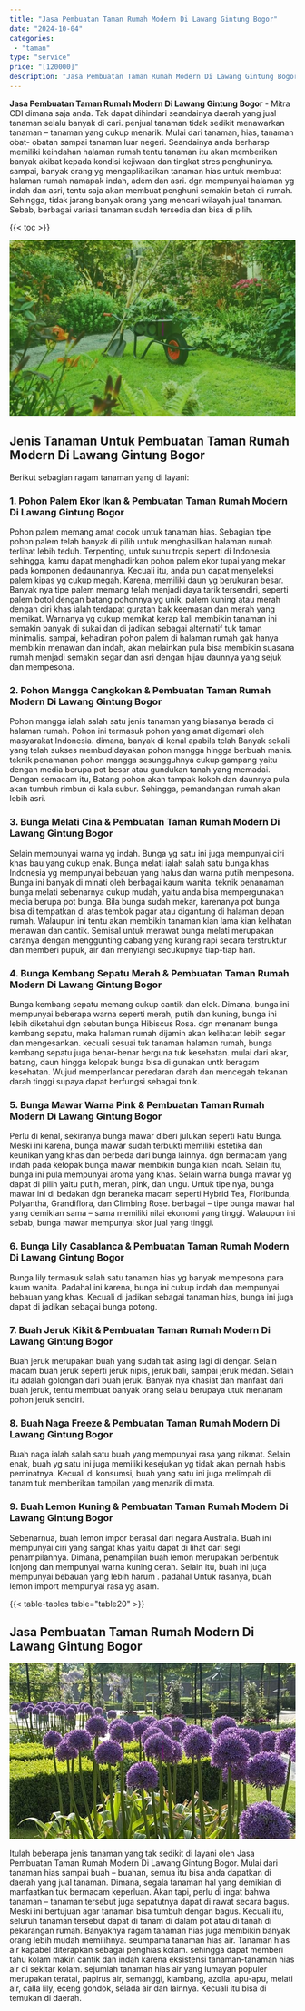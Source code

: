 ```yaml
---
title: "Jasa Pembuatan Taman Rumah Modern Di Lawang Gintung Bogor"
date: "2024-10-04"
categories:
 - "taman"
type: "service"
price: "[120000]"
description: "Jasa Pembuatan Taman Rumah Modern Di Lawang Gintung Bogor. Itulah beberapa jenis tanaman yang tak sedikit di layani oleh Jasa Pembuatan Taman Rumah Modern Di L..."
---
```


**Jasa Pembuatan Taman Rumah Modern Di Lawang Gintung Bogor** - Mitra CDI dimana saja anda. Tak dapat dihindari seandainya daerah yang jual tanaman selalu banyak di cari. penjual tanaman tidak sedikit menawarkan tanaman – tanaman yang cukup menarik. Mulai dari tanaman, hias, tanaman obat- obatan sampai tanaman luar negeri. Seandainya anda berharap memiliki keindahan halaman rumah tentu tanaman itu akan memberikan banyak akibat kepada kondisi kejiwaan dan tingkat stres penghuninya. sampai, banyak orang yg mengaplikasikan tanaman hias untuk membuat halaman rumah namapak indah, adem dan asri. dgn mempunyai halaman yg indah dan asri, tentu saja akan membuat penghuni semakin betah di rumah. Sehingga, tidak jarang banyak orang yang mencari wilayah jual tanaman. Sebab, berbagai variasi tanaman sudah tersedia dan bisa di pilih.

{{< toc >}}

![Jasa Pembuatan Taman Rumah Modern Di Lawang Gintung Bogor](/images/taman/taman650x400-8.jpg)

## Jenis Tanaman Untuk Pembuatan Taman Rumah Modern Di Lawang Gintung Bogor

Berikut sebagian ragam tanaman yang di layani:

### 1\. Pohon Palem Ekor Ikan & Pembuatan Taman Rumah Modern Di Lawang Gintung Bogor

Pohon palem memang amat cocok untuk tanaman hias. Sebagian tipe pohon palem telah banyak di pilih untuk menghasilkan halaman rumah terlihat lebih teduh. Terpenting, untuk suhu tropis seperti di Indonesia. sehingga, kamu dapat menghadirkan pohon palem ekor tupai yang mekar pada komponen dedaunannya. Kecuali itu, anda pun dapat menyeleksi palem kipas yg cukup megah. Karena, memiliki daun yg berukuran besar. Banyak nya tipe palem memang telah menjadi daya tarik tersendiri, seperti palem botol dengan batang pohonnya yg unik, palem kuning atau merah dengan ciri khas ialah terdapat guratan bak keemasan dan merah yang memikat. Warnanya yg cukup memikat kerap kali membikin tanaman ini semakin banyak di sukai dan di jadikan sebagai alternatif tuk taman minimalis. sampai, kehadiran pohon palem di halaman rumah gak hanya membikin menawan dan indah, akan melainkan pula bisa membikin suasana rumah menjadi semakin segar dan asri dengan hijau daunnya yang sejuk dan mempesona.

### 2\. Pohon Mangga Cangkokan & Pembuatan Taman Rumah Modern Di Lawang Gintung Bogor

Pohon mangga ialah salah satu jenis tanaman yang biasanya berada di halaman rumah. Pohon ini termasuk pohon yang amat digemari oleh masyarakat Indonesia. dimana, banyak di kenal apabila telah Banyak sekali yang telah sukses membudidayakan pohon mangga hingga berbuah manis. teknik penamanan pohon mangga sesungguhnya cukup gampang yaitu dengan media berupa pot besar atau gundukan tanah yang memadai. Dengan semacam itu, Batang pohon akan tampak kokoh dan daunnya pula akan tumbuh rimbun di kala subur. Sehingga, pemandangan rumah akan lebih asri.

### 3\. Bunga Melati Cina & Pembuatan Taman Rumah Modern Di Lawang Gintung Bogor

Selain mempunyai warna yg indah. Bunga yg satu ini juga mempunyai ciri khas bau yang cukup enak. Bunga melati ialah salah satu bunga khas Indonesia yg mempunyai bebauan yang halus dan warna putih mempesona. Bunga ini banyak di minati oleh berbagai kaum wanita. teknik penanaman bunga melati sebenarnya cukup mudah, yaitu anda bisa mempergunakan media berupa pot bunga. Bila bunga sudah mekar, karenanya pot bunga bisa di tempatkan di atas tembok pagar atau digantung di halaman depan rumah. Walaupun ini tentu akan membikin tanaman kian lama kian kelihatan menawan dan cantik. Semisal untuk merawat bunga melati merupakan caranya dengan menggunting cabang yang kurang rapi secara terstruktur dan memberi pupuk, air dan menyiangi secukupnya tiap-tiap hari.

### 4\. Bunga Kembang Sepatu Merah & Pembuatan Taman Rumah Modern Di Lawang Gintung Bogor

Bunga kembang sepatu memang cukup cantik dan elok. Dimana, bunga ini mempunyai beberapa warna seperti merah, putih dan kuning, bunga ini lebih diketahui dgn sebutan bunga Hibiscus Rosa. dgn menanam bunga kembang sepatu, maka halaman rumah dijamin akan kelihatan lebih segar dan mengesankan. kecuali sesuai tuk tanaman halaman rumah, bunga kembang sepatu juga benar-benar berguna tuk kesehatan. mulai dari akar, batang, daun hingga kelopak bunga bisa di gunakan untk beragam kesehatan. Wujud memperlancar peredaran darah dan mencegah tekanan darah tinggi supaya dapat berfungsi sebagai tonik.

### 5\. Bunga Mawar Warna Pink & Pembuatan Taman Rumah Modern Di Lawang Gintung Bogor

Perlu di kenal, sekiranya bunga mawar diberi julukan seperti Ratu Bunga. Meski ini karena, bunga mawar sudah terbukti memiliki estetika dan keunikan yang khas dan berbeda dari bunga lainnya. dgn bermacam yang indah pada kelopak bunga mawar membikin bunga kian indah. Selain itu, bunga ini pula mempunyai aroma yang khas. Selain warna bunga mawar yg dapat di pilih yaitu putih, merah, pink, dan ungu. Untuk tipe nya, bunga mawar ini di bedakan dgn beraneka macam seperti Hybrid Tea, Floribunda, Polyantha, Grandiflora, dan Climbing Rose. berbagai – tipe bunga mawar hal yang demikian sama – sama memiliki nilai ekonomi yang tinggi. Walaupun ini sebab, bunga mawar mempunyai skor jual yang tinggi.

### 6\. Bunga Lily Casablanca & Pembuatan Taman Rumah Modern Di Lawang Gintung Bogor

Bunga lily termasuk salah satu tanaman hias yg banyak mempesona para kaum wanita. Padahal ini karena, bunga ini cukup indah dan mempunyai bebauan yang khas. Kecuali di jadikan sebagai tanaman hias, bunga ini juga dapat di jadikan sebagai bunga potong.

### 7\. Buah Jeruk Kikit & Pembuatan Taman Rumah Modern Di Lawang Gintung Bogor

Buah jeruk merupakan buah yang sudah tak asing lagi di dengar. Selain macam buah jeruk seperti jeruk nipis, jeruk bali, sampai jeruk medan. Selain itu adalah golongan dari buah jeruk. Banyak nya khasiat dan manfaat dari buah jeruk, tentu membuat banyak orang selalu berupaya utuk menanam pohon jeruk sendiri.

### 8\. Buah Naga Freeze & Pembuatan Taman Rumah Modern Di Lawang Gintung Bogor

Buah naga ialah salah satu buah yang mempunyai rasa yang nikmat. Selain enak, buah yg satu ini juga memiliki kesejukan yg tidak akan pernah habis peminatnya. Kecuali di konsumsi, buah yang satu ini juga melimpah di tanam tuk memberikan tampilan yang menarik di mata.

### 9\. Buah Lemon Kuning & Pembuatan Taman Rumah Modern Di Lawang Gintung Bogor

Sebenarnua, buah lemon impor berasal dari negara Australia. Buah ini mempunyai ciri yang sangat khas yaitu dapat di lihat dari segi penampilannya. Dimana, penampilan buah lemon merupakan berbentuk lonjong dan mempunyai warna kuning cerah. Selain itu, buah ini juga mempunyai bebauan yang lebih harum . padahal Untuk rasanya, buah lemon import mempunyai rasa yg asam.

{{< table-tables table="table20" >}}

## Jasa Pembuatan Taman Rumah Modern Di Lawang Gintung Bogor

![Jasa Pembuatan Taman Rumah Modern Di Lawang Gintung Bogor](/images/taman/taman650x400-36.jpg)

Itulah beberapa jenis tanaman yang tak sedikit di layani oleh Jasa Pembuatan Taman Rumah Modern Di Lawang Gintung Bogor. Mulai dari tanaman hias sampai buah – buahan, semua itu bisa anda dapatkan di daerah yang jual tanaman. Dimana, segala tanaman hal yang demikian di manfaatkan tuk bermacam keperluan. Akan tapi, perlu di ingat bahwa tanaman – tanaman tersebut juga sepatutnya dapat di rawat secara bagus. Meski ini bertujuan agar tanaman bisa tumbuh dengan bagus. Kecuali itu, seluruh tanaman tersebut dapat di tanam di dalam pot atau di tanah di pekarangan rumah. Banyaknya ragam tanaman hias juga membikin banyak orang lebih mudah memilihnya. seumpama tanaman hias air. Tanaman hias air kapabel diterapkan sebagai penghias kolam. sehingga dapat memberi tahu kolam makin cantik dan indah karena eksistensi tanaman-tanaman hias air di sekitar kolam. sejumlah tanaman hias air yang lumayan populer merupakan teratai, papirus air, semanggi, kiambang, azolla, apu-apu, melati air, calla lily, eceng gondok, selada air dan lainnya. Kecuali itu bisa di temukan di daerah.
